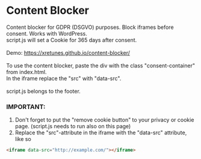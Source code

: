 # Content Blocker
Content blocker for GDPR (DSGVO) purposes. Block iframes before consent. Works with WordPress.\
script.js will set a Cookie for 365 days after consent.\
\
Demo: https://xretunes.github.io/content-blocker/ \
\
To use the content blocker, paste the div with the class "consent-container" from index.html. \
In the iframe replace the "src" with "data-src".\
\
script.js belongs to the footer.

### IMPORTANT:
1. Don't forget to put the "remove cookie button" to your privacy or cookie page. (script.js needs to run also on this page)
2. Replace the "src"-attribute in the iframe with the "data-src" attribute, like so

```html
<iframe data-src="http://example.com/"></iframe>
```
